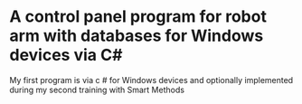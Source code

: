 # A control panel program for robot arm with databases for Windows devices via C#
 My first program is via c # for Windows devices and optionally implemented during my second training with Smart Methods
